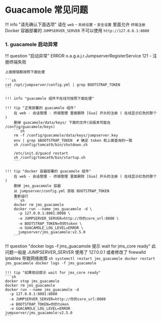 # Guacamole 常见问题

!!! info "请先确认下面选项"
    请在 `web` - `系统设置` - `安全设置` 里面允许 `终端注册`  
    Docker 容器部署的 `JUMPSERVER_SERVER` 不可以使用 `http://127.0.0.1:8080`

### 1. guacamole 启动异常

!!! question "启动异常"
    ERROR o.a.g.a.j.r.JumpserverRegisterService 121 - 注册终端失败

    上面报错都按照下面处理

    ```sh
    cat /opt/jumpserver/config.yml | grep BOOTSTRAP_TOKEN
    ```

    !!! info "guacamole 组件不在线可按照下面处理"

    !!! tip "正常部署的 guacamole 组件"
        在 web - 会话管理 - 终端管理 里面删除 [Gua] 开头的注册 ( 在线显示红色的那个 )  
        删掉 guacamole/data/keys/ 下面的文件(旧版本可能在 /config/guacamole/keys)  
        ```sh
        rm -f /config/guacamole/data/keys/jumpserver.key
        env | grep $BOOTSTRAP_TOKEN  # 确定 token 和上面查询的一致
        sh /config/tomcat9/bin/shutdown.sh

        /etc/init.d/guacd restart
        sh /config/tomcat9/bin/startup.sh
        ```

    !!! tip "docker 容器部署的 guacamole 组件"
        在 web - 会话管理 - 终端管理 里面删除 [Gua] 开头的注册 ( 在线显示红色的那个 )  
        删掉 jms_guacamole 容器  
        从 jumpserver/config.yml 获取 BOOTSTRAP_TOKEN  
        重新运行  
        ```sh
        docker rm jms_guacamole
        docker run --name jms_guacamole -d \
          -p 127.0.0.1:8081:8080 \
          -e JUMPSERVER_SERVER=http://你的core_url:8080 \
          -e BOOTSTRAP_TOKEN=你的token \
          -e GUACAMOLE_LOG_LEVEL=ERROR \
          jumpserver/jms_guacamole:v2.5.0
        ```

!!! question "docker logs -f jms_guacamole 提示 wait for jms_core ready"
    此问题一般是 JUMPSERVER_SERVER 使用了 127.0.0.1 或者修改了 firewalld iptables 导致网络故障
    ```sh
    systemctl restart jms_guacamole
    docker restart jms_guacamole
    docker logs -f jms_guacamole
    ```

    !!! tip "如果依旧提示 wait for jms_core ready"
    ```sh
    docker stop jms_guacamole
    docker rm jms_guacamole
    docker run --name jms_guacamole -d
      -p 127.0.0.1:8081:8080
      -e JUMPSERVER_SERVER=http://你的core_url:8080
      -e BOOTSTRAP_TOKEN=你的token
      -e GUACAMOLE_LOG_LEVEL=ERROR
    jumpserver/jms_guacamole:v2.5.0
    ```
